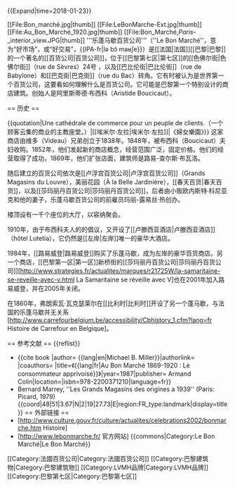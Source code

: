 {{Expand|time=2018-01-23}}


[[File:Bon_marché.jpg|thumb]]
[[File:LeBonMarche-Ext.jpg|thumb]]
[[File:Au_Bon_Marché_1920.jpg|thumb]]
[[File:Bon_Marché,_Paris_-_interior_view.JPG|thumb]]
'''乐蓬马歇百货公司'''（''Le Bon Marché''，意为“好市场”，或“好交易”，{{IPA-fr|lə bɔ̃ maʁʃe}}）是[[法国|法国]][[巴黎|巴黎]]的一个著名的[[百货公司|百货公司]]，位于[[巴黎第七区|第七区]]的[[色佛尔街|色佛尔街]]（rue de Sèvres）24号 ，以及[[巴比伦街|巴比伦街]]（rue de Babylone）和[[巴克街|巴克街]]（rue du Bac）转角。它有时被认为是世界第一个百货公司，这要看如何理解什么是百货公司。它可能是巴黎第一个特别设计的商店建筑。创始人是阿里斯蒂德·布西科（Aristide Boucicaut）。

== 历史 ==

{{quotation|Une cathédrale de commerce pour un peuple de clients.（一个顾客云集的商业的主教座堂。）|[[埃米尔·左拉|埃米尔·左拉]]|《婦女樂園》}}
这家商店由维多（Videau）兄弟创立于1838年。1848年，被布西科（Boucicaut）夫妇收购。1852年，他们发起新的商店概念，经营范围广泛，固定价格。他们的经营取得了成功，1869年，他们扩张店面，建筑师是路易-查尔斯·布瓦洛。 

随后建立的百货公司依次是[[卢浮宫百货公司|卢浮宫百货公司]]（Grands Magasins du Louvre），美丽花园（À la  Belle Jardinière），[[春天百货|春天百货]]，以及[[莎玛丽丹百货公司|莎玛丽丹百货公司]]，后者由小贩欧内斯特·科尼亚克和他的妻子，乐蓬马歇百货公司的前雇员玛丽-露易丝·热创办。

楼顶设有一千个座位的大厅，以容纳聚会。 

1910年，由于布西科夫人的的倡议，又开设了[[卢滕西亚酒店|卢滕西亚酒店]]（hôtel Lutetia），它仍然是[[左岸|左岸]]唯一的豪华大酒店。 

1984年，[[路易威登|路易威登]]购买了乐蓬马歇，成为左岸的豪华百货商店。另一个商店，[[巴黎第一区|第一区]]新桥街的[[莎玛丽丹百货公司|莎玛丽丹百货公司]]<ref>[http://www.strategies.fr/actualites/marques/r21725W/la-samaritaine-se-reveille-avec-v.html La Samaritaine se réveille avec V]</ref>也在2001年加入路易威登，并在2005年关闭。

在1860年，弗朗索瓦·瓦克瑟莱尔在[[比利时|比利时]]开设了另一个蓬马歇，与法国的乐蓬马歇并无关系<ref>[http://www.carrefourbelgium.be/accessibility/Cbhistory_1.cfm?lang=fr Histoire de Carrefour en Belgique]</ref>。

== 参考文献 ==
{{reflist}}
* {{cite book |author= {{lang|en|Michael B. Miller}}|authorlink= |coauthors= |title=《{{lang|fr|Au Bon Marché 1869-1920 : Le consommateur apprivoisé}}》|year=1987|publisher= Armand Colin|location=|isbn=978-2200371210|language=fr}}
* Bernard Marrey, ''Les Grands Magasins des origines a 1939'' (Paris: Picard, 1979)
{{coord|48|51|3.67|N|2|19|27.73|E|region:FR_type:landmark|display=title}}
== 外部链接 ==
* [http://www.culture.gouv.fr/culture/actualites/celebrations2002/bonmarche.htm Histoire]
* [http://www.lebonmarche.fr/ 官方网站]
{{commons|Category:Le Bon Marché|Le Bon Marché}}

[[Category:法國百货公司|Category:法國百货公司]]
[[Category:巴黎建筑物|Category:巴黎建筑物]]
[[Category:LVMH品牌|Category:LVMH品牌]]
[[Category:巴黎第七区|Category:巴黎第七区]]